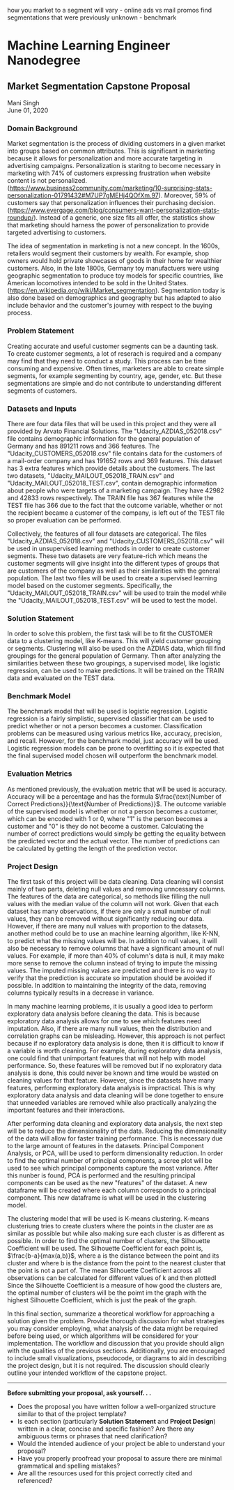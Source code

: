 how you market to a segment will vary  - online ads vs mail promos
find segmentations that were previously unknown - benchmark


# Machine Learning Engineer Nanodegree
## Market Segmentation Capstone Proposal
Mani Singh  
June 01, 2020

### Domain Background
Market segmentation is the process of dividing customers in a given market into groups based on common attributes. This is significant in marketing because it allows for personalization and more accurate targeting in advertising campaigns. Personalization is staritng to become necessary in marketing with 74% of customers expressing frustration when website content is not personalized.(https://www.business2community.com/marketing/10-surprising-stats-personalization-01791432#M7UP7gMEHj4QOfXm.97). Moreover, 59% of customers say that personalization influences their purchasing decision.(https://www.evergage.com/blog/consumers-want-personalization-stats-roundup/). Instead of a generic, one size fits all offer, the statistics show that marketing should harness the power of personalization to provide targeted advertising to customers. 

The idea of segmentation in marketing is not a new concept. In the 1600s, retailers would segment their customers by wealth. For example, shop owners would hold private showcases of goods in their home for wealthier customers. Also, in the late 1800s, Germany toy manufactuers were using geographic segmentation to produce toy models for specific countries, like American locomotives intended to be sold in the United States.(https://en.wikipedia.org/wiki/Market_segmentation). Segmentation today is also done based on demographics and geography but has adapted to also include behavior and the customer's journey with respect to the buying process. 

### Problem Statement
Creating accurate and useful customer segments can be a daunting task. To create customer segments, a lot of reserach is required and a company may find that they need to conduct a study. This process can be time consuming and expensive. Often times, marketers are able to create simple segments, for example segmenting by country, age, gender, etc. But these segmentations are simple and do not contribute to understanding different segments of customers. 

### Datasets and Inputs
There are four data files that will be used in this project and they were all provided by Arvato Financial Solutions. The "Udacity_AZDIAS_052018.csv" file contains demographic information for the general population of Germany and has 891211 rows and 366 features. The "Udacity_CUSTOMERS_052018.csv" file contains data for the customers of a mail-order company and has 191652 rows and 369 features. This dataset has 3 extra features which provide details about the customers. The last two datasets, "Udacity_MAILOUT_052018_TRAIN.csv" and "Udacity_MAILOUT_052018_TEST.csv", contain demographic information about people who were targets of a marketing campaign. They have 42982 and 42833 rows respectively. The TRAIN file has 367 features while the TEST file has 366 due to the fact that the outcome variable, whether or not the recipient became a customer of the company, is left out of the TEST file so proper evaluation can be performed. 

Collectively, the features of all four datasets are categorical. The files "Udacity_AZDIAS_052018.csv" and "Udacity_CUSTOMERS_052018.csv" will be used in unsupervised learning methods in order to create customer segments. These two datasets are very feature-rich which means the customer segments will give insight into the different types of groups that are customers of the company as well as their similarities with the general population. The last two files will be used to create a supervised learning model based on the customer segments. Specifically, the "Udacity_MAILOUT_052018_TRAIN.csv" will be used to train the model while the "Udacity_MAILOUT_052018_TEST.csv" will be used to test the model. 

### Solution Statement
In order to solve this problem, the first task will be to fit the CUSTOMER data to a clustering model, like K-means. This will yield customer grouping or segments. Clustering will also be used on the AZDIAS data, which fill find groupings for the general population of Germany. Then after analyzing the similarities between these two groupings, a supervised model, like logistic regression, can be used to make predictions. It will be trained on the TRAIN data and evaluated on the TEST data.

### Benchmark Model
The benchmark model that will be used is logistic regression. Logistic regression is a fairly simplistic, supervised classifier that can be used to predict whether or not a person becomes a customer. Classification problems can be measured using various metrics like, accuracy, precision, and recall. However, for the benchmark model, just accuracy will be used. Logistic regression models can be prone to overfitting so it is expected that the final supervised model chosen will outperform the benchmark model.

### Evaluation Metrics
As mentioned previously, the evaluation metric that will be used is accuracy. Accuracy will be a percentage and has the formula $\frac{\text{Number of Correct Predictions}}{\text{Number of Predictions}}$. The outcome variable of the supervised model is whether or not a person becomes a customer, which can be encoded with 1 or 0, where "1" is the person becomes a customer and "0" is they do not become a customer. Calculating the number of correct predictions would simply be getting the equality between the predicted vector and the actual vector. The number of predictions can be calculated by getting the length of the prediction vector. 

### Project Design

The first task of this project will be data cleaning. Data cleaning will consist mainly of two parts, deleting null values and removing unncessary columns. The features of the data are categorical, so methods like filling the null values with the median value of the column will not work. Given that each dataset has many observations, if there are only a small number of null values, they can be removed without significantly reducing our data. However, if there are many null values with proportion to the datasets, another method could be to use an machine learning algorithm, like K-NN, to predict what the missing values will be. In addition to null values, it will also be necessary to remove columns that have a significant amount of null values. For example, if more than 40% of column's data is null, it may make more sense to remove the column instead of trying to impute the missing values. The imputed missing values are predicted and there is no way to verify that the prediction is accurate so imputation should be avoided if possible. In addition to maintaining the integrity of the data, removing columns typically results in a decrease in variance. 

In many machine learning problems, it is usually a good idea to perform exploratory data analysis before cleaning the data. This is because exploratory data analysis allows for one to see which features need imputation. Also, if there are many null values, then the distribution and correlation graphs can be misleading. However, this approach is not perfect because if no exploratory data analysis is done, then it is difficult to know if a variable is worth cleaning. For example, during exploratory data analysis, one could find that unimportant features that will not help with model performance. So, these features will be removed but if no exploratory data analysis is done, this could never be known and time would be wasted on cleaning values for that feature. However, since the datasets have many features, performing exploratory data analysis is impractical. This is why exploratory data analysis and data cleaning will be done together to ensure that unneeded variables are removed while also practically analyzing the important features and their interactions. 

After performing data cleaning and exploratory data analysis, the next step will be to reduce the dimensionality of the data. Reducing the dimensionality of the data will allow for faster training performance. This is necessary due to the large amount of features in the datasets. Principal Component Analysis, or PCA, will be used to perform dimensionality reduction. In order to find the optimal number of principal components, a scree plot will be used to see which principal components capture the most variance. After this nunber is found, PCA is performed and the resulting principal components can be used as the new "features" of the dataset. A new dataframe will be created where each column corresponds to a principal component. This new dataframe is what will be used in the clustering model. 

The clustering model that will be used is K-means clustering. K-means clusteriung tries to create clusters where the points in the cluster are as similar as possible but while also making sure each cluster is as different as possible. In order to find the optimal number of clusters, the Silhouette Coefficient will be used. The Silhouette Coefficient for each point is, $\frac{b-a}{max(a,b)}$, where a is the distance between the point and its cluster and where b is the distance from the point to the nearest cluster that the point is not a part of. The mean Silhouette Coefficient across all observations can be calculated for different values of k and then plottedl Since the Silhouette Coefficient is a measure of how good the clusters are, the optimal number of clusters will be the poimt im the graph with the highest Silhouette Coefficient, which is just the peak of the graph. 

In this final section, summarize a theoretical workflow for approaching a solution given the problem. Provide thorough discussion for what strategies you may consider employing, what analysis of the data might be required before being used, or which algorithms will be considered for your implementation. The workflow and discussion that you provide should align with the qualities of the previous sections. Additionally, you are encouraged to include small visualizations, pseudocode, or diagrams to aid in describing the project design, but it is not required. The discussion should clearly outline your intended workflow of the capstone project.

-----------

**Before submitting your proposal, ask yourself. . .**

- Does the proposal you have written follow a well-organized structure similar to that of the project template?
- Is each section (particularly **Solution Statement** and **Project Design**) written in a clear, concise and specific fashion? Are there any ambiguous terms or phrases that need clarification?
- Would the intended audience of your project be able to understand your proposal?
- Have you properly proofread your proposal to assure there are minimal grammatical and spelling mistakes?
- Are all the resources used for this project correctly cited and referenced?